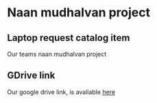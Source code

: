 # Naan mudhalvan project
## Laptop request catalog item
Our teams naan mudhalvan project 

## GDrive link
Our google drive link, is avaliable [here](https://drive.google.com/drive/folders/1WNdGdfbY22Dv8cAInKLcQkRmtWAgzagk?usp=sharing)
